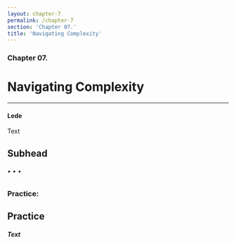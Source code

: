 ```yaml
---
layout: chapter-7
permalink: /chapter-7
section: 'Chapter 07.'
title: 'Navigating Complexity'
---
```


### Chapter 07.
# Navigating Complexity

***

#### Lede

Text

## Subhead

###### • • •

### Practice:

## Practice<br/>
##### Text


